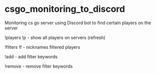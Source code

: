 # csgo_monitoring_to_discord
Monitoring cs go server using Discord bot to find certain players on the server

!players !p - show all players on servers (refresh)

!filters !f - nicknames filtered players

!add - add filter keywords

!remove - remove filter keywords
